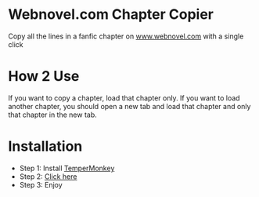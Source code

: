 # Webnovel.com Chapter Copier
Copy all the lines in a fanfic chapter on www.webnovel.com with a single click
# How 2 Use
If you want to copy a chapter, load that chapter only.
If you want to load another chapter, you should open a new tab and load that chapter and only that chapter in the new tab.
# Installation
- Step 1: Install [TemperMonkey](https://chromewebstore.google.com/detail/tampermonkey/dhdgffkkebhmkfjojejmpbldmpobfkfo)
- Step 2: [Click here](https://github.com/ADevNamedDeLL/Webnovel.com-Chapter-Copier/raw/main/Main.user.js)
- Step 3: Enjoy
